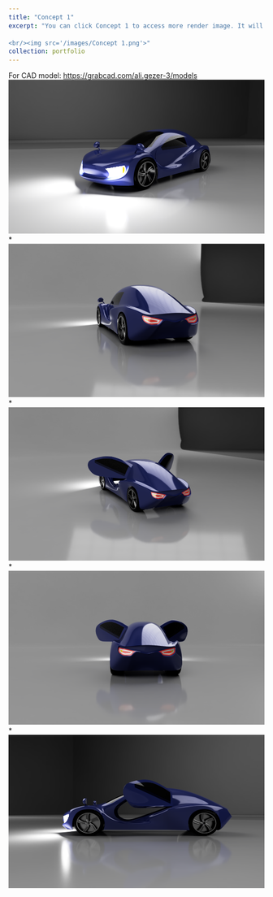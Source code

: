 ```yaml
---
title: "Concept 1"
excerpt: "You can click Concept 1 to access more render image. It will be downloadable soon at grabcad.

<br/><img src='/images/Concept 1.png'>"
collection: portfolio
---
```



For CAD model: https://grabcad.com/ali.gezer-3/models
<br/><img src='/images/c1v1.png'>
*
<br/><img src='/images/c1v2.png'>
*
<br/><img src='/images/c1v3.png'>
*
<br/><img src='/images/c1v4.png'>
*
<br/><img src='/images/c1v5.png'>

